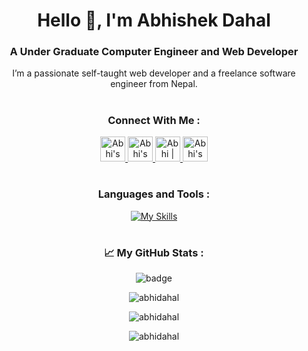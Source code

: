 <h1 align="center" >Hello 👋, I'm Abhishek Dahal</h1>

<h3 align="center">A Under Graduate Computer Engineer and Web Developer

</h3>
<p align="center">I’m a passionate self-taught web developer and a freelance software engineer from Nepal.</p>

# <h3 align="center">Connect With Me :</h3>
<div align="center">
  <a href="https://www.instagram.com/a.b.hi._/">
    <img alt="Abhi's Instagram" width="40px" src="https://raw.githubusercontent.com/hussainweb/hussainweb/main/icons/instagram.png" />
  </a>
  <a href="https://discord.com/invite/GrNXe8UQXC">
    <img alt="Abhi's Discord" width="40px" src="https://raw.githubusercontent.com/peterthehan/peterthehan/master/assets/discord.svg" />
  </a>
  <a href="https://twitter.com/Abhi_B5">
    <img alt="Abhi | Twitter" width="40px" src="https://raw.githubusercontent.com/peterthehan/peterthehan/master/assets/twitter.svg" />
  </a>
  <a href="https://www.linkedin.com/in/abhishek-dahal-475a3b242/">
    <img alt="Abhi's Linkedin" width="40px" src="https://raw.githubusercontent.com/peterthehan/peterthehan/master/assets/linkedin.svg" />
  </a>
</div>

# <h3 align="center">Languages and Tools :</h3>

<div align="center"> 
  
[![My Skills](https://skills.thijs.gg/icons?i=git,bash,linux,mongodb,express,react,html,css,js,ts,nodejs,py,c,cpp,figma,vim&theme=dark&perline=4)](https://skills.thijs.gg)
</div>

# <h3 align="center"> 📈 My GitHub Stats : </h3>

<div align="center">
  
![badge](https://visitor-badge.glitch.me/badge?page_id=abhidahal.abhidahal&left_color=grey&right_color=blue)
</div>



<p align="center"> <img src="https://github-readme-stats.vercel.app/api?username=abhidahal&show_icons=true&theme=dark" alt="abhidahal" />

<p align="center"><img  src="https://github-readme-streak-stats.herokuapp.com/?user=abhidahal&show_icons=true&theme=dark" alt="abhidahal" /></p>

<p align="center"><img  src="https://github-readme-stats.vercel.app/api/top-langs?username=abhidahal&show_icons=true&theme=dark&locale=en&layout=compact" alt="abhidahal" /></p>
